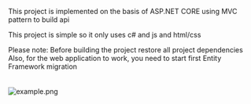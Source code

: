 This project is implemented on the basis of ASP.NET CORE using MVC pattern to build api

This project is simple so it only uses c# and js and html/css

Please note: 
Before building the project  restore all project dependencies
Also, for the web application to work, you need to start first Entity Framework migration
<br />
<br />   
![example.png](https://github.com/corsall/Image-Gallery-ASP.NET-Core-MVC-HTML-CSS-JS/blob/master/example.png?raw=true)
